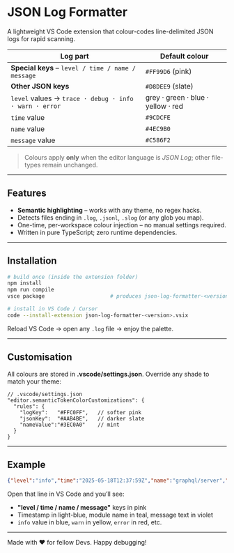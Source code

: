 # JSON Log Formatter

A lightweight VS Code extension that colour-codes line-delimited JSON logs for rapid scanning.

| Log part                                               | Default colour                     |
| ------------------------------------------------------ | ---------------------------------- |
| **Special keys** – `level / time / name / message`     | `#FF99D6` (pink)                   |
| **Other JSON keys**                                    | `#D8DEE9` (slate)                  |
| `level` values → `trace · debug · info · warn · error` | grey · green · blue · yellow · red |
| `time` value                                           | `#9CDCFE`                          |
| `name` value                                           | `#4EC9B0`                          |
| `message` value                                        | `#C586F2`                          |

> Colours apply **only** when the editor language is *JSON Log*; other file-types remain unchanged.

---

## Features

* **Semantic highlighting** – works with any theme, no regex hacks.
* Detects files ending in `.log`, `.jsonl`, `.slog` (or any glob you map).
* One-time, per-workspace colour injection – no manual settings required.
* Written in pure TypeScript; zero runtime dependencies.

---

## Installation

```bash
# build once (inside the extension folder)
npm install
npm run compile
vsce package                     # produces json-log-formatter-<version>.vsix

# install in VS Code / Cursor
code --install-extension json-log-formatter-<version>.vsix
```

Reload VS Code → open any `.log` file → enjoy the palette.

---

## Customisation

All colours are stored in **.vscode/settings.json**.
Override any shade to match your theme:

```jsonc
// .vscode/settings.json
"editor.semanticTokenColorCustomizations": {
  "rules": {
    "logKey":   "#FFC0FF",   // softer pink
    "jsonKey":  "#AAB4BE",   // darker slate
    "nameValue":"#3EC0A0"    // mint
  }
}
```

---

## Example

```json
{"level":"info","time":"2025-05-18T12:37:59Z","name":"graphql/server","message":"Building service azure_devops"}
```

Open that line in VS Code and you’ll see:

* **"level / time / name / message"** keys in pink
* Timestamp in light-blue, module name in teal, message text in violet
* `info` value in blue, `warn` in yellow, `error` in red, etc.

---

Made with ♥ for fellow Devs. Happy debugging!
